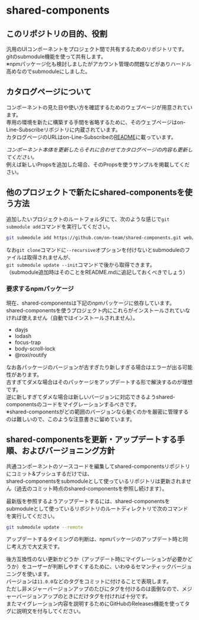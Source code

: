 # shared-components

## このリポジトリの目的、役割

汎用のUIコンポーネントをプロジェクト間で共有するためのリポジトリです。  
gitのsubmodule機能を使って共有します。  
※npmパッケージ化も検討しましたがアカウント管理の問題などがありハードル高めなのでsubmoduleにしました。  

## カタログページについて

コンポーネントの見た目や使い方を確認するためのウェブページが用意されています。  
専用の環境を新たに構築する手間を省略するために、そのウェブページはon-Line-Subscribeリポジトリに内蔵されています。  
カタログページのURLはon-Line-Subscribeの[README](https://github.com/on-team/on-Line-Subscribe#readme)に載っています。  

*コンポーネント本体を更新したらそれに合わせてカタログページの内容も更新してください。*  
例えば新しいPropsを追加した場合、そのPropsを使うサンプルを掲載してください。  

## 他のプロジェクトで新たにshared-componentsを使う方法

追加したいプロジェクトのルートフォルダにて、次のような感じで`git submodule add`コマンドを実行してください。  

```bash
git submodule add https://github.com/on-team/shared-components.git web/src/components/shared/
```

なお`git clone`コマンドに`--recursive`オプションを付けないとsubmoduleのファイルは取得されませんが、  
`git submodule update --init`コマンドで後から取得できます。  
（submodule追加時はそのことをREADME.mdに追記しておくべきでしょう）  

### 要求するnpmパッケージ

現在、shared-componentsは下記のnpmパッケージに依存しています。  
shared-componentsを使うプロジェクト内にこれらがインストールされていなければ使えません（自動ではインストールされません）。  

- dayjs
- lodash
- focus-trap
- body-scroll-lock
- @roxi/routify

なお各パッケージのバージョンが古すぎたり新しすぎる場合はエラーが出る可能性があります。  
古すぎてダメな場合はそのパッケージをアップデートする形で解決するのが理想です。  
逆に新しすぎてダメな場合は新しいバージョンに対応できるようshared-componentsのコードをマイグレーションするべきです。  
※shared-componentsがどの範囲のバージョンなら動くのかを厳密に管理するのは難しいので、このような注意書きに留めています。  

## shared-componentsを更新・アップデートする手順、およびバージョニング方針

共通コンポーネントのソースコードを編集してshared-componentsリポジトリにコミット&プッシュするだけでは、  
shared-componentsをsubmoduleとして使っているリポジトリは更新されません（過去のコミット時点のshared-componentsを参照し続けます）。  

最新版を参照するようアップデートするには、shared-componentsをsubmoduleとして使っているリポジトリのルートディレクトリで次のコマンドを実行してください。  

```bash
git submodule update --remote
```

アップデートするタイミングの判断は、npmパッケージのアップデート時と同じ考え方で大丈夫です。  

後方互換性のない更新かどうか（アップデート時にマイグレーションが必要かどうか）をユーザーが判断しやすくするために、いわゆるセマンティックバージョニングを使います。  
バージョンは`11.0.0`などのタグをコミットに付けることで表現します。  
ただし非メジャーバージョンアップのたびにタグを付けるのは面倒なので、メジャーバージョンアップのときにだけタグを付ければ十分です。  
またマイグレーション内容を説明するためにGitHubのReleases機能を使ってタグに説明文を付与してください。  
